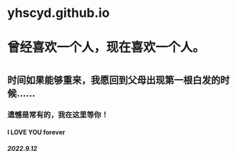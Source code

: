 # yhscyd.github.io
<h1>曾经喜欢一个人，现在喜欢一个人。<h1>
<h2>时间如果能够重来，我愿回到父母出现第一根白发的时候......</h2>
<h3>遗憾是常有的，我在这里等你！</h3>
  <h4>I  LOVE YOU forever</h4>
          <h5> 2022.9.12</h5>
